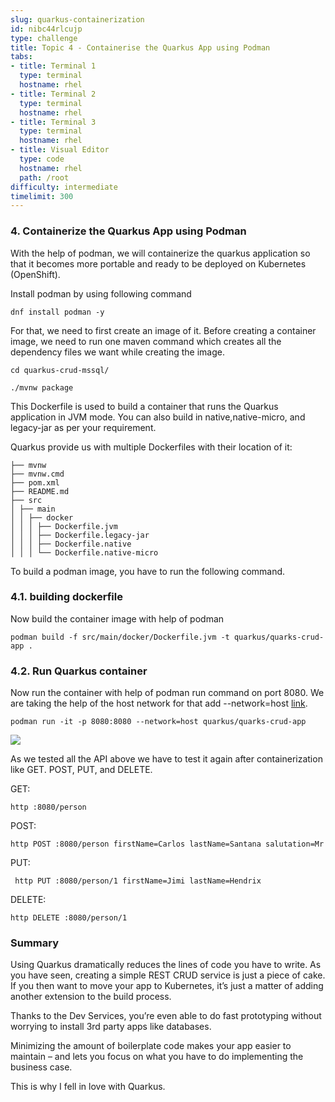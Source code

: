 ```yaml
---
slug: quarkus-containerization
id: nibc44rlcujp
type: challenge
title: Topic 4 - Containerise the Quarkus App using Podman
tabs:
- title: Terminal 1
  type: terminal
  hostname: rhel
- title: Terminal 2
  type: terminal
  hostname: rhel
- title: Terminal 3
  type: terminal
  hostname: rhel
- title: Visual Editor
  type: code
  hostname: rhel
  path: /root
difficulty: intermediate
timelimit: 300
---
```




### 4. Containerize the Quarkus App using Podman


With the help of podman, we will containerize the quarkus application so that it becomes more portable and ready to be deployed on Kubernetes (OpenShift).

Install podman by using following command

```
dnf install podman -y
```

For that, we need to first create an image of it. Before creating a container image, we need to run one maven command which creates all the dependency files we want while creating the image.

```
cd quarkus-crud-mssql/
```

```
./mvnw package
```




This Dockerfile is used to build a container that runs the Quarkus application in JVM mode. You can also build in native,native-micro, and legacy-jar as per your requirement.





Quarkus provide us with multiple Dockerfiles with their location of it:





```
├── mvnw
├── mvnw.cmd
├── pom.xml
├── README.md
├── src
│ ├── main
│ │ ├── docker
│ │ │ ├── Dockerfile.jvm
│ │ │ ├── Dockerfile.legacy-jar
│ │ │ ├── Dockerfile.native
│ │ │ └── Dockerfile.native-micro
```




To build a podman image, you have to run the following command.





### 4.1. building dockerfile

Now build the container image with help of podman



```
podman build -f src/main/docker/Dockerfile.jvm -t quarkus/quarks-crud-app .
```




### 4.2. Run Quarkus container


Now run the container with help of podman run command on port 8080. We are taking the help of the host network for that add --network=host [link](https://www.metricfire.com/blog/what-is-docker-network-host/#:~:text=Docker%20network%20host%2C%20also%20known,(e.g.%2C%20port%2080).).

```
podman run -it -p 8080:8080 --network=host quarkus/quarks-crud-app
```




![](https://lh4.googleusercontent.com/dv4mzf5aGB3bXpI8xVViltR_3YuaL0iCpGBXOpiTYeo7DAI4GpSViF3DJTCMX2GLMBpWdbQRL_ibTq3XZ7R0COuwQ5dn9BJAy3SY21YiY0jyS4aRGboo0UEPBVCDdoJgweHoOfaucRiUwkPSaKQtMRrm0NCbmq45u8mR06VDTk8LWQVfjVmkLRvEgYbD)





As we tested all the API above we have to test it again after containerization like GET. POST, PUT, and DELETE.



GET:
```
http :8080/person
```
POST:
```
http POST :8080/person firstName=Carlos lastName=Santana salutation=Mr
```
PUT:
```
 http PUT :8080/person/1 firstName=Jimi lastName=Hendrix
```
DELETE:
```
http DELETE :8080/person/1
```






### Summary




Using Quarkus dramatically reduces the lines of code you have to write. As you have seen, creating a simple REST CRUD service is just a piece of cake. If you then want to move your app to Kubernetes, it’s just a matter of adding another extension to the build process.



Thanks to the Dev Services, you’re even able to do fast prototyping without worrying to install 3rd party apps like databases.



Minimizing the amount of boilerplate code makes your app easier to maintain – and lets you focus on what you have to do implementing the business case.



This is why I fell in love with Quarkus.